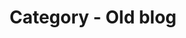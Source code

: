---
layout: categories
category-name: old blog
title: Category - Old blog
permalink: "/category/old-blog.html"
---